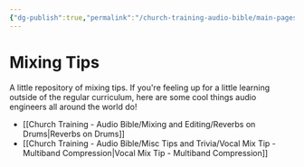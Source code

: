 ```yaml
---
{"dg-publish":true,"permalink":"/church-training-audio-bible/main-pages/mixing-tips/"}
---
```


# Mixing Tips

A little repository of mixing tips. If you're feeling up for a little learning outside of the regular curriculum, here are some cool things audio engineers all around the world do!

- [[Church Training - Audio Bible/Mixing and Editing/Reverbs on Drums\|Reverbs on Drums]]
- [[Church Training - Audio Bible/Misc Tips and Trivia/Vocal Mix Tip - Multiband Compression\|Vocal Mix Tip - Multiband Compression]]
